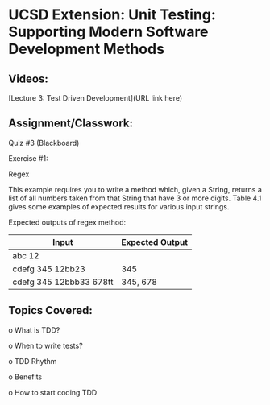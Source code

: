 # UCSD Extension: Unit Testing: Supporting Modern Software Development Methods

## Videos: 

[Lecture 3: Test Driven Development](URL link here)

## Assignment/Classwork:

Quiz #3 (Blackboard)

Exercise #1:

Regex

This example requires you to write a method which, given a String, returns a list of all numbers
taken from that String that have 3 or more digits. Table 4.1 gives some examples of expected results
for various input strings.

Expected outputs of regex method:

| Input                     | Expected Output  |
| -------------             | ---------------  |
| abc 12                    |                  |
| cdefg 345 12bb23          | 345              |
| cdefg 345 12bbb33 678tt   | 345, 678         |



## Topics Covered: 

o	What is TDD?

o	When to write tests?

o	TDD Rhythm

o	Benefits

o	How to start coding TDD
